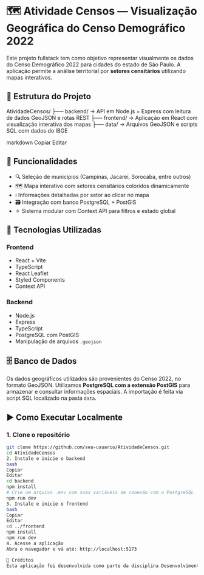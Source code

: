 # 🗺️ Atividade Censos — Visualização Geográfica do Censo Demográfico 2022

Este projeto fullstack tem como objetivo representar visualmente os dados do Censo Demográfico 2022 para cidades do estado de São Paulo. A aplicação permite a análise territorial por **setores censitários** utilizando mapas interativos.

## 📁 Estrutura do Projeto

AtividadeCensos/
├── backend/ → API em Node.js + Express com leitura de dados GeoJSON e rotas REST
├── frontend/ → Aplicação em React com visualização interativa dos mapas
├── data/ → Arquivos GeoJSON e scripts SQL com dados do IBGE

markdown
Copiar
Editar

## 🚀 Funcionalidades

- 🔍 Seleção de municípios (Campinas, Jacareí, Sorocaba, entre outros)
- 🗺️ Mapa interativo com setores censitários coloridos dinamicamente
- ℹ️ Informações detalhadas por setor ao clicar no mapa
- 🗃️ Integração com banco PostgreSQL + PostGIS
- ⚛️ Sistema modular com Context API para filtros e estado global

## 🧰 Tecnologias Utilizadas

### Frontend

- React + Vite
- TypeScript
- React Leaflet
- Styled Components
- Context API

### Backend

- Node.js
- Express
- TypeScript
- PostgreSQL com PostGIS
- Manipulação de arquivos `.geojson`

## 🗄️ Banco de Dados

Os dados geográficos utilizados são provenientes do Censo 2022, no formato GeoJSON. Utilizamos **PostgreSQL com a extensão PostGIS** para armazenar e consultar informações espaciais. A importação é feita via script SQL localizado na pasta `data`.

## ▶️ Como Executar Localmente

### 1. Clone o repositório

```bash
git clone https://github.com/seu-usuario/AtividadeCensos.git
cd AtividadeCensos
2. Instale e inicie o backend
bash
Copiar
Editar
cd backend
npm install
# Crie um arquivo .env com suas variáveis de conexão com o PostgreSQL
npm run dev
3. Instale e inicie o frontend
bash
Copiar
Editar
cd ../frontend
npm install
npm run dev
4. Acesse a aplicação
Abra o navegador e vá até: http://localhost:5173

🧠 Créditos
Esta aplicação foi desenvolvida como parte da disciplina Desenvolvimento Web II (Fatec Jacareí), com foco na integração entre frontend, backend e dados geográficos do Censo Brasileiro.

